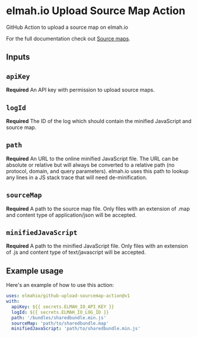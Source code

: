 # elmah.io Upload Source Map Action

GitHub Action to upload a source map on elmah.io

For the full documentation check out [Source maps](https://docs.elmah.io/sourcemaps/).

## Inputs

## `apiKey`

**Required** An API key with permission to upload source maps.

## `logId`

**Required** The ID of the log which should contain the minified JavaScript and source map.

## `path`

**Required** An URL to the online minified JavaScript file. The URL can be absolute or relative but will always be converted to a relative path (no protocol, domain, and query parameters). elmah.io uses this path to lookup any lines in a JS stack trace that will need de-minification.

## `sourceMap`

**Required** A path to the source map file. Only files with an extension of .map and content type of application/json will be accepted.

## `minifiedJavaScript`

**Required** A path to the minified JavaScript file. Only files with an extension of .js and content type of text/javascript will be accepted.

## Example usage

Here's an example of how to use this action:

```yml
uses: elmahio/github-upload-sourcemap-action@v1
with:
  apiKey: ${{ secrets.ELMAH_IO_API_KEY }}
  logId: ${{ secrets.ELMAH_IO_LOG_ID }}
  path: '/bundles/sharedbundle.min.js'
  sourceMap: 'path/to/sharedbundle.map'
  minifiedJavaScript: 'path/to/sharedbundle.min.js'
```